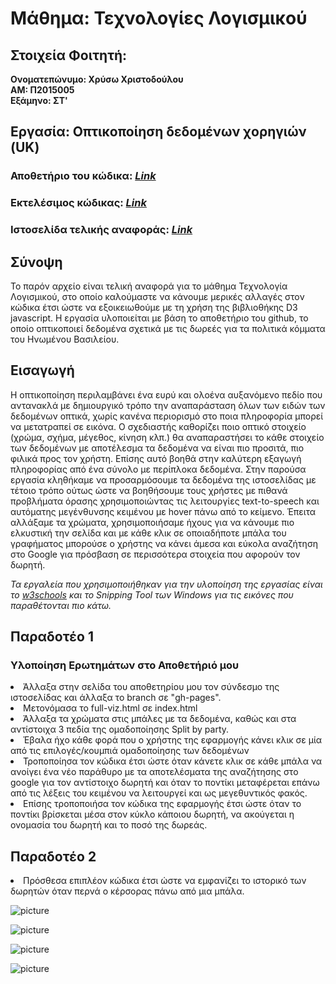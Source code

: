 # Μάθημα: Τεχνολογίες Λογισμικού

## Στοιχεία Φοιτητή:
<strong>Ονοματεπώνυμο: Χρύσω Χριστοδούλου<br>
ΑΜ: Π2015005<br>
Εξάμηνο: ΣΤ'<br></strong>

## Εργασία: Οπτικοποίηση δεδομένων χορηγιών (UK)


### Αποθετήριο του κώδικα: _[Link](https://github.com/p15chri2/D3js-uk-political-donations/tree/gh-pages)_
### Εκτελέσιμος κώδικας: _[Link](https://p15chri2.github.io/D3js-uk-political-donations/)_
### Ιστοσελίδα τελικής αναφοράς: _[Link](https://p15chri2.github.io/FINAL-REPORT-CHRYSO-CHRISTODOULOU-2015005/)_

## Σύνοψη

Το παρόν αρχείο είναι τελική αναφορά για το μάθημα Τεχνολογία Λογισμικού, στο οποίο καλούμαστε να κάνουμε μερικές αλλαγές στον κώδικα έτσι ώστε να εξοικειωθούμε με τη χρήση της βιβλιοθήκης D3 javascript. Η εργασία υλοποιείται με βάση το αποθετήριο του github, το οποίο οπτικοποιεί δεδομένα σχετικά με τις δωρεές για τα πολιτικά κόμματα του Ηνωμένου Βασιλείου. 

## Εισαγωγή

Η οπτικοποίηση περιλαμβάνει ένα ευρύ και ολοένα αυξανόμενο πεδίο που αντανακλά με δημιουργικό τρόπο την αναπαράσταση όλων των ειδών των δεδομένων οπτικά, χωρίς κανένα περιορισμό στο ποια πληροφορία μπορεί να μετατραπεί σε εικόνα. Ο σχεδιαστής καθορίζει ποιο οπτικό στοιχείο (χρώμα, σχήμα, μέγεθος, κίνηση κλπ.) θα αναπαραστήσει το κάθε στοιχείο των δεδομένων με αποτέλεσμα τα δεδομένα να είναι πιο προσιτά, πιο φιλικά προς τον χρήστη. Επίσης αυτό βοηθά στην καλύτερη εξαγωγή πληροφορίας από ένα σύνολο με περίπλοκα δεδομένα.
Στην παρούσα εργασία κληθήκαμε να προσαρμόσουμε τα δεδομένα της ιστοσελίδας με τέτοιο τρόπο ούτως ώστε να βοηθήσουμε τους χρήστες με πιθανά προβλήματα όρασης χρησιμοποιώντας τις λειτουργίες text-to-speech και αυτόματης μεγένθυνσης κειμένου με hover πάνω από το κείμενο. Έπειτα αλλάξαμε τα χρώματα, χρησιμοποιήσαμε ήχους για να κάνουμε πιο ελκυστική την σελίδα και με κάθε κλικ σε οποιαδήποτε μπάλα του γραφήματος μπορούσε ο χρήστης να κάνει άμεσα και εύκολα αναζήτηση στο Google για πρόσβαση σε περισσότερα στοιχεία που αφορούν τον δωρητή. 


_Τα εργαλεία που χρησιμοποιήθηκαν για την υλοποίηση της εργασίας είναι το [w3schools](https://www.w3schools.com/) και το Snipping Tool των Windows για τις εικόνες που παραθέτονται πιο κάτω._

## Παραδοτέο 1
### Υλοποίηση Ερωτημάτων στο Αποθετήριό μου
<or>
 <li>Άλλαξα στην σελίδα του αποθετηρίου μου τον σύνδεσμο της ιστοσελίδας και άλλαξα το branch σε "gh-pages".</li>
 <li>Μετονόμασα το full-viz.html σε index.html </li>
<li>Άλλαξα τα χρώματα στις μπάλες με τα δεδομένα, καθώς και στα αντίστοιχα 3 πεδία της ομαδοποίησης Split by party.</li>
 <li>Έβαλα ήχο κάθε φορά που ο χρήστης της εφαρμογής κάνει κλικ σε μία από τις επιλογές/κουμπιά ομαδοποίησης των δεδομένων</li>
 <li>Τροποποίησα τον κώδικα έτσι ώστε όταν κάνετε κλικ σε κάθε μπάλα να ανοίγει ένα νέο παράθυρο με τα αποτελέσματα της αναζήτησης στο google για τον αντίστοιχο δωρητή και όταν το ποντίκι μεταφέρεται επάνω από τις λέξεις του κειμένου να λειτουργεί και ως μεγεθυντικός φακός.</li>
<li>Επίσης τροποποιήσα τον κώδικα της εφαρμογής έτσι ώστε όταν το ποντίκι βρίσκεται μέσα στον κύκλο κάποιου δωρητή, να ακούγεται η ονομασία του δωρητή και το ποσό της δωρεάς.</li> 
  </or>
  
  ## Παραδοτέο 2
  <or>
 <li>Πρόσθεσα επιπλέον κώδικα έτσι ώστε να εμφανίζει το ιστορικό των δωρητών όταν περνά ο κέρσορας πάνω από μια μπάλα.</li>
  </or>
  
![picture](Capture1.PNG)

![picture](Capture2.PNG)

![picture](Capture3.PNG)

![picture](Capture4.PNG)

